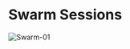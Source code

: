 # Swarm Sessions

![Swarm-01](https://user-images.githubusercontent.com/25156451/123556093-45660900-d781-11eb-8071-875f163170b7.png)

